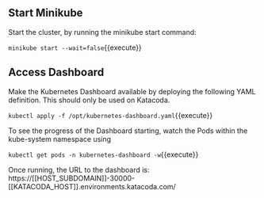## Start Minikube

Start the cluster, by running the minikube start command:

`minikube start --wait=false`{{execute}}

## Access Dashboard

Make the Kubernetes Dashboard available by deploying the following YAML definition. This should only be used on Katacoda.

`kubectl apply -f /opt/kubernetes-dashboard.yaml`{{execute}}

To see the progress of the Dashboard starting, watch the Pods within the kube-system namespace using

`kubectl get pods -n kubernetes-dashboard -w`{{execute}}

Once running, the URL to the dashboard is:
https://[[HOST_SUBDOMAIN]]-30000-[[KATACODA_HOST]].environments.katacoda.com/

